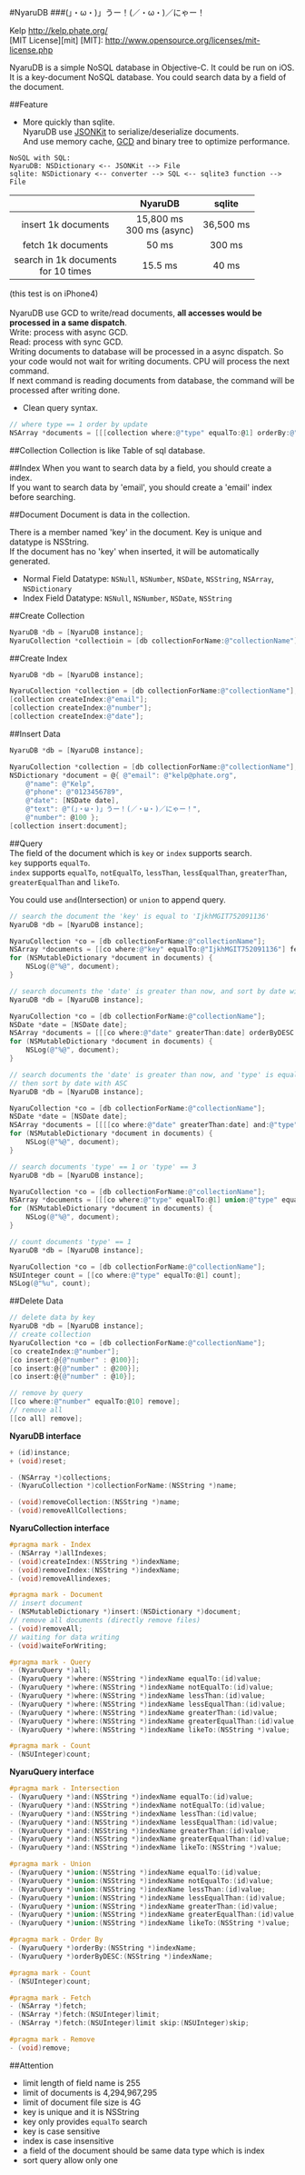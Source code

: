 #NyaruDB
###(」・ω・)」うー！(／・ω・)／にゃー！

Kelp http://kelp.phate.org/ <br/>
[MIT License][mit]
[MIT]: http://www.opensource.org/licenses/mit-license.php


NyaruDB is a simple NoSQL database in Objective-C. It could be run on iOS.  
It is a key-document NoSQL database. You could search data by a field of the document.

##Feature
* More quickly than sqlite.  
NyaruDB use <a href="https://github.com/johnezang/JSONKit">JSONKit</a> to serialize/deserialize documents.  
And use memory cache, <a href="https://developer.apple.com/technologies/mac/core.html#grand-central" target="_blank">GCD</a> and binary tree to optimize performance.
```
NoSQL with SQL:  
NyaruDB: NSDictionary <-- JSONKit --> File  
sqlite: NSDictionary <-- converter --> SQL <-- sqlite3 function --> File  
```
  　  |  NyaruDB  |  sqlite  
:---------:|:---------:|:---------:
insert 1k documents | 15,800 ms <br/> 300 ms (async) | 36,500 ms
fetch 1k documents | 50 ms | 300 ms
search in 1k documents <br/> for 10 times | 15.5 ms | 40 ms
(this test is on iPhone4)  
<br/>
NyaruDB use GCD to write/read documents, **all accesses would be processed in a same dispatch**.  
Write: process with async GCD.  
Read: process with sync GCD.  
Writing documents to database will be processed in a async dispatch. So your code would not wait for writing documents. CPU will process the next command.  
If next command is reading documents from database, the command will be processed after writing done.  


* Clean query syntax.  
```objective-c
// where type == 1 order by update
NSArray *documents = [[[collection where:@"type" equalTo:@1] orderBy:@"update"] fetch];
```




##Collection
Collection is like Table of sql database.  



##Index
When you want to search data by a field, you should create a index.  
If you want to search data by 'email', you should create a 'email' index before searching.  



##Document
Document is data in the collection.

There is a member named 'key' in the document. Key is unique and datatype is NSString.  
If the document has no 'key' when inserted, it will be automatically generated.  

+ Normal Field Datatype: `NSNull`, `NSNumber`, `NSDate`, `NSString`, `NSArray`, `NSDictionary`  
+ Index Field Datatype: `NSNull`, `NSNumber`, `NSDate`, `NSString`  



##Create Collection
```objective-c
NyaruDB *db = [NyaruDB instance];
NyaruCollection *collectioin = [db collectionForName:@"collectionName"];
```


##Create Index
```objective-c
NyaruDB *db = [NyaruDB instance];

NyaruCollection *collection = [db collectionForName:@"collectionName"];
[collection createIndex:@"email"];
[collection createIndex:@"number"];
[collection createIndex:@"date"];
```


##Insert Data
```objective-c
NyaruDB *db = [NyaruDB instance];

NyaruCollection *collection = [db collectionForName:@"collectionName"];
NSDictionary *document = @{ @"email": @"kelp@phate.org",
    @"name": @"Kelp",
    @"phone": @"0123456789",
    @"date": [NSDate date],
    @"text": @"(」・ω・)」うー！(／・ω・)／にゃー！",
    @"number": @100 };
[collection insert:document];
```


##Query    
The field of the document which is `key` or `index` supports search.  
`key` supports `equalTo`.  
`index` supports `equalTo`, `notEqualTo`, `lessThan`, `lessEqualThan`, `greaterThan`, `greaterEqualThan` and `likeTo`.  

You could use `and`(Intersection) or `union` to append query.  


```objective-c
// search the document the 'key' is equal to 'IjkhMGIT752091136'
NyaruDB *db = [NyaruDB instance];

NyaruCollection *co = [db collectionForName:@"collectionName"];
NSArray *documents = [[co where:@"key" equalTo:@"IjkhMGIT752091136"] fetch];
for (NSMutableDictionary *document in documents) {
    NSLog(@"%@", document);
}
```


```objective-c
// search documents the 'date' is greater than now, and sort by date with DESC
NyaruDB *db = [NyaruDB instance];

NyaruCollection *co = [db collectionForName:@"collectionName"];
NSDate *date = [NSDate date];
NSArray *documents = [[[co where:@"date" greaterThan:date] orderByDESC:@"date"] fetch];
for (NSMutableDictionary *document in documents) {
    NSLog(@"%@", document);
}
```


```objective-c
// search documents the 'date' is greater than now, and 'type' is equal to 2
// then sort by date with ASC
NyaruDB *db = [NyaruDB instance];

NyaruCollection *co = [db collectionForName:@"collectionName"];
NSDate *date = [NSDate date];
NSArray *documents = [[[[co where:@"date" greaterThan:date] and:@"type" equalTo:@2] orderBy:@"date"] fetch];
for (NSMutableDictionary *document in documents) {
    NSLog(@"%@", document);
}
```


```objective-c
// search documents 'type' == 1 or 'type' == 3
NyaruDB *db = [NyaruDB instance];

NyaruCollection *co = [db collectionForName:@"collectionName"];
NSArray *documents = [[[co where:@"type" equalTo:@1] union:@"type" equalTo:@3] fetch];
for (NSMutableDictionary *document in documents) {
    NSLog(@"%@", document);
}
```


```objective-c
// count documents 'type' == 1
NyaruDB *db = [NyaruDB instance];

NyaruCollection *co = [db collectionForName:@"collectionName"];
NSUInteger count = [[co where:@"type" equalTo:@1] count];
NSLog(@"%u", count);
```




##Delete Data
```objective-c
// delete data by key
NyaruDB *db = [NyaruDB instance];
// create collection
NyaruCollection *co = [db collectionForName:@"collectionName"];
[co createIndex:@"number"];
[co insert:@{@"number" : @100}];
[co insert:@{@"number" : @200}];
[co insert:@{@"number" : @10}];

// remove by query
[[co where:@"number" equalTo:@10] remove];
// remove all
[[co all] remove];
```


**NyaruDB interface**
```Objective-C
+ (id)instance;
+ (void)reset;

- (NSArray *)collections;
- (NyaruCollection *)collectionForName:(NSString *)name;

- (void)removeCollection:(NSString *)name;
- (void)removeAllCollections;
```


**NyaruCollection interface**
```Objective-C
#pragma mark - Index
- (NSArray *)allIndexes;
- (void)createIndex:(NSString *)indexName;
- (void)removeIndex:(NSString *)indexName;
- (void)removeAllindexes;

#pragma mark - Document
// insert document
- (NSMutableDictionary *)insert:(NSDictionary *)document;
// remove all documents (directly remove files)
- (void)removeAll;
// waiting for data writing
- (void)waiteForWriting;

#pragma mark - Query
- (NyaruQuery *)all;
- (NyaruQuery *)where:(NSString *)indexName equalTo:(id)value;
- (NyaruQuery *)where:(NSString *)indexName notEqualTo:(id)value;
- (NyaruQuery *)where:(NSString *)indexName lessThan:(id)value;
- (NyaruQuery *)where:(NSString *)indexName lessEqualThan:(id)value;
- (NyaruQuery *)where:(NSString *)indexName greaterThan:(id)value;
- (NyaruQuery *)where:(NSString *)indexName greaterEqualThan:(id)value;
- (NyaruQuery *)where:(NSString *)indexName likeTo:(NSString *)value;

#pragma mark - Count
- (NSUInteger)count;
```


**NyaruQuery interface**
```Objective-C
#pragma mark - Intersection
- (NyaruQuery *)and:(NSString *)indexName equalTo:(id)value;
- (NyaruQuery *)and:(NSString *)indexName notEqualTo:(id)value;
- (NyaruQuery *)and:(NSString *)indexName lessThan:(id)value;
- (NyaruQuery *)and:(NSString *)indexName lessEqualThan:(id)value;
- (NyaruQuery *)and:(NSString *)indexName greaterThan:(id)value;
- (NyaruQuery *)and:(NSString *)indexName greaterEqualThan:(id)value;
- (NyaruQuery *)and:(NSString *)indexName likeTo:(NSString *)value;

#pragma mark - Union
- (NyaruQuery *)union:(NSString *)indexName equalTo:(id)value;
- (NyaruQuery *)union:(NSString *)indexName notEqualTo:(id)value;
- (NyaruQuery *)union:(NSString *)indexName lessThan:(id)value;
- (NyaruQuery *)union:(NSString *)indexName lessEqualThan:(id)value;
- (NyaruQuery *)union:(NSString *)indexName greaterThan:(id)value;
- (NyaruQuery *)union:(NSString *)indexName greaterEqualThan:(id)value;
- (NyaruQuery *)union:(NSString *)indexName likeTo:(NSString *)value;

#pragma mark - Order By
- (NyaruQuery *)orderBy:(NSString *)indexName;
- (NyaruQuery *)orderByDESC:(NSString *)indexName;

#pragma mark - Count
- (NSUInteger)count;

#pragma mark - Fetch
- (NSArray *)fetch;
- (NSArray *)fetch:(NSUInteger)limit;
- (NSArray *)fetch:(NSUInteger)limit skip:(NSUInteger)skip;

#pragma mark - Remove
- (void)remove;
```



##Attention
+ limit length of field name is 255
+ limit of documents is 4,294,967,295
+ limit of document file size is 4G
+ key is unique and it is NSString
+ key only provides `equalTo` search
+ key is case sensitive
+ index is case insensitive
+ a field of the document should be same data type which is index
+ sort query allow only one
